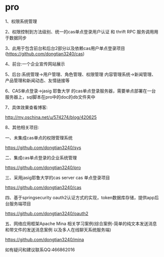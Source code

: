 # pro

1、权限系统管理

2、权限控制到方法级别、统一的cas单点登录用户认证 和 thrift RPC 服务调用用于数据同步

3、此用于包含前台和后台2部分以及依赖cas用户单点登录项目(https://github.com/dongtian3240/cas)

4、前台:一个企业宣传网站展示

5、后台:系统管理->用户管理、角色管理、权限管理 内容管理系统->新闻管理、产品管理和新闻动态、友情链接等

6、CAS单点登录->jasig 耶鲁大学 的cas单点登录服务器，需要单点部署在一台服务器上，sql脚本在pro中的doc的db文件夹中

7、具体效果查看博客:

http://my.oschina.net/u/574274/blog/420625

8、其他相关项目:

一、未集成cas单点的权限管理系统

https://github.com/dongtian3240/sys

二、集成cas单点登录的企业系统管理

https://github.com/dongtian3240/pro

三、采用jasig耶鲁大学的cas server cas 单点登录项目

https://github.com/dongtian3240/cas

四、基于springsecurity oauth2认证方式的实现，token数据库存储，提供app后台服务端项目

https://github.com/dongtian3240/oauth2

五、网络应用框架Apache Mina 相关学习案例(综合案例-简单的纯文本发送消息和带文件的发送消息案例 以及多人在线聊天系统服务端)

https://github.com/dongtian3240/mina


如有疑问和建议联系QQ:466862016



